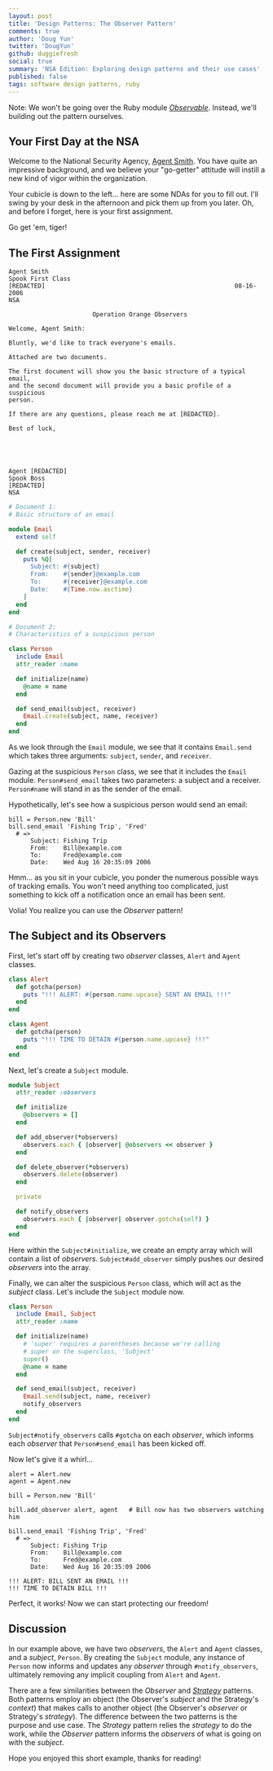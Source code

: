 ```yaml
---
layout: post
title: 'Design Patterns: The Observer Pattern'
comments: true
author: 'Doug Yun'
twitter: 'DougYun'
github: duggiefresh
social: true
summary: 'NSA Edition: Exploring design patterns and their use cases'
published: false
tags: software design patterns, ruby
---
```


Note: We won't be going over the Ruby
module
[*Observable*](http://ruby-doc.org/stdlib-2.0/libdoc/observer/rdoc/Observable.html).
Instead, we'll building out the pattern ourselves.

## Your First Day at the NSA

Welcome to the National Security Agency, [Agent
Smith](http://www.forodecostarica.com/attachments/201136d1337091462-los-gringos-se-burlan-de-nuestro-pais-agent-smith.jpg).
You have quite an impressive background, and we believe your "go-getter"
attitude will instill a new kind of vigor within the organization.

Your cubicle is down to the left... here are some NDAs for
you to fill out. I'll swing by your desk in the afternoon and pick them
up from you later. Oh, and before I forget, here is your first assignment.

Go get 'em, tiger!

## The First Assignment

```
Agent Smith
Spook First Class
[REDACTED]                                                    08-16-2006
NSA

                       Operation Orange Observers

Welcome, Agent Smith:

Bluntly, we'd like to track everyone's emails.

Attached are two documents.

The first document will show you the basic structure of a typical email,
and the second document will provide you a basic profile of a suspicious
person.

If there are any questions, please reach me at [REDACTED].

Best of luck,





Agent [REDACTED]
Spook Boss
[REDACTED]
NSA
```

```ruby
# Document 1:
# Basic structure of an email

module Email
  extend self

  def create(subject, sender, receiver)
    puts %Q[
      Subject: #{subject}
      From:    #{sender}@example.com
      To:      #{receiver}@example.com
      Date:    #{Time.now.asctime}
    ]
  end
end
```

```ruby
# Document 2:
# Characteristics of a suspicious person

class Person
  include Email
  attr_reader :name

  def initialize(name)
    @name = name
  end

  def send_email(subject, receiver)
    Email.create(subject, name, receiver)
  end
end
```

As we look through the `Email` module, we see that it contains
`Email.send` which takes three arguments: `subject`, `sender`, and
`receiver`.

Gazing at the suspicious `Person` class, we see that it includes the
`Email` module. `Person#send_email` takes two parameters: a subject
and a receiver. `Person#name` will stand in as the sender of the email.

Hypothetically, let's see how a suspicious person would send an email:

```
bill = Person.new 'Bill'
bill.send_email 'Fishing Trip', 'Fred'
  # =>
      Subject: Fishing Trip
      From:    Bill@example.com
      To:      Fred@example.com
      Date:    Wed Aug 16 20:35:09 2006
```

Hmm... as you sit in your cubicle, you ponder the numerous possible ways of
tracking emails. You won't need anything too complicated, just
something to kick off a notification once an email has been sent.

Volia! You realize you can use the *Observer* pattern!

## The Subject and its Observers

First, let's start off by creating two *observer* classes,
`Alert` and `Agent` classes.

```ruby
class Alert
  def gotcha(person)
    puts "!!! ALERT: #{person.name.upcase} SENT AN EMAIL !!!"
  end
end

class Agent
  def gotcha(person)
    puts "!!! TIME TO DETAIN #{person.name.upcase} !!!"
  end
end
```

Next, let's create a `Subject` module.

```ruby
module Subject
  attr_reader :observers

  def initialize
    @observers = []
  end

  def add_observer(*observers)
    observers.each { |observer| @observers << observer }
  end

  def delete_observer(*observers)
    observers.delete(observer)
  end

  private

  def notify_observers
    observers.each { |observer| observer.gotcha(self) }
  end
end
```

Here within the `Subject#initialize`, we create an empty array which
will contain a list of *observers*. `Subject#add_observer` simply pushes
our desired *observers* into the array.

Finally, we can alter the suspicious `Person` class, which will act as
the *subject* class. Let's include the `Subject` module now.

```ruby
class Person
  include Email, Subject
  attr_reader :name

  def initialize(name)
    # 'super' requires a parentheses because we're calling
    # super on the superclass, 'Subject'
    super()
    @name = name
  end

  def send_email(subject, receiver)
    Email.send(subject, name, receiver)
    notify_observers
  end
end
```
`Subject#notify_observers` calls `#gotcha` on each *observer*, which
informs each *observer* that `Person#send_email` has been kicked off.

Now let's give it a whirl...

```
alert = Alert.new
agent = Agent.new

bill = Person.new 'Bill'

bill.add_observer alert, agent   # Bill now has two observers watching him

bill.send_email 'Fishing Trip', 'Fred'
  # =>
      Subject: Fishing Trip
      From:    Bill@example.com
      To:      Fred@example.com
      Date:    Wed Aug 16 20:35:09 2006

!!! ALERT: BILL SENT AN EMAIL !!!
!!! TIME TO DETAIN BILL !!!
```

Perfect, it works! Now we can start protecting our freedom!

## Discussion

In our example above, we have two *observers*, the `Alert` and `Agent`
classes, and a *subject*, `Person`. By creating the `Subject` module,
any instance of `Person` now informs and updates any *observer* through
`#notify_observers`, ultimately removing any implicit coupling from `Alert` and
`Agent`.

There are a few similarities between the *Observer* and
[*Strategy*](http://reefpoints.dockyard.com/2013/07/25/design-patterns-strategy-pattern.html)
patterns. Both patterns employ an object (the Observer's *subject* and
the Strategy's *context*) that makes calls to another object (the
Observer's *observer* or Strategy's *strategy*). The difference between
the two patterns is the purpose and use case. The *Strategy* pattern
relies the *strategy* to do the work, while the *Observer* pattern
informs the *observers* of what is going on with the *subject*.

Hope you enjoyed this short example, thanks for reading!
